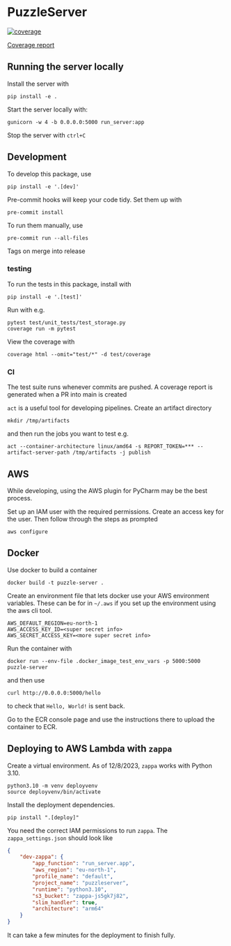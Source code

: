 # PuzzleServer
[![coverage](https://github.com/jhb123/PuzzleServer/actions/workflows/coverage.yml/badge.svg)](https://htmlpreview.github.io/?https://github.com/jhb123/PuzzleServerCoverageReports/blob/main/coverage/index.html)

[//]: # (![Static Badge]&#40;https://img.shields.io/badge/Coverage-39.0%25-%23FF0000&#41;)

[Coverage report](https://htmlpreview.github.io/?https://github.com/jhb123/PuzzleServerCoverageReports/blob/main/coverage/index.html)
## Running the server locally
Install the server with
```commandline
pip install -e .
```
Start the server locally with:
```commandline
gunicorn -w 4 -b 0.0.0.0:5000 run_server:app
```
Stop the server with `ctrl+C`
## Development
To develop this package, use
```commandline
pip install -e '.[dev]'
```
Pre-commit hooks will keep your code tidy. Set them up with
```commandline
pre-commit install
```
To run them manually, use
```commandline
pre-commit run --all-files
```
Tags on merge into release
### testing
To run the tests in this package, install with
```commandline
pip install -e '.[test]'
```
Run with e.g.
```commandline
pytest test/unit_tests/test_storage.py
coverage run -m pytest
```
View the coverage with
```commandline
coverage html --omit="test/*" -d test/coverage
```
### CI
The test suite runs whenever commits are pushed.
A coverage report is generated when a PR into main is created

`act` is a useful tool for developing pipelines. Create an artifact directory
```commandline
mkdir /tmp/artifacts
```
and then run the jobs you want to test e.g.
```commandline
act --container-architecture linux/amd64 -s REPORT_TOKEN=*** --artifact-server-path /tmp/artifacts -j publish

```
## AWS
While developing, using the AWS plugin for PyCharm may be the best process.

Set up an IAM user with the required permissions. Create an access key for the user. Then follow through the steps as prompted
```commandline
aws configure
```
## Docker
Use docker to build a container
```commandline
docker build -t puzzle-server .
```
Create an environment file that lets docker use your AWS environment variables. These can be for in `~/.aws` if you set up the environment using the aws cli tool.
```
AWS_DEFAULT_REGION=eu-north-1
AWS_ACCESS_KEY_ID=<super secret info>
AWS_SECRET_ACCESS_KEY=<more super secret info>
```
Run the container with
```commandline
docker run --env-file .docker_image_test_env_vars -p 5000:5000  puzzle-server
```
and then use
```commandline
curl http://0.0.0.0:5000/hello
```
to check that `Hello, World!` is sent back.

Go to the ECR console page and use the instructions there to upload the container to ECR.
## Deploying to AWS Lambda with `zappa`
Create a virtual environment. As of 12/8/2023, `zappa` works with Python 3.10.
```commandline
python3.10 -m venv deployvenv
source deployvenv/bin/activate
```
Install the deployment dependencies.
```commandline
pip install ".[deploy]"
```
You need the correct IAM permissions to run `zappa`. The `zappa_settings.json` should look like
```json
{
    "dev-zappa": {
        "app_function": "run_server.app",
        "aws_region": "eu-north-1",
        "profile_name": "default",
        "project_name": "puzzleserver",
        "runtime": "python3.10",
        "s3_bucket": "zappa-js5gk7j82",
        "slim_handler": true,
        "architecture": "arm64"
    }
}
```
It can take a few minutes for the deployment to finish fully.
